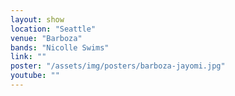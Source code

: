 ```yaml
---
layout: show
location: "Seattle"
venue: "Barboza"
bands: "Nicolle Swims"
link: ""
poster: "/assets/img/posters/barboza-jayomi.jpg"
youtube: ""
---
```



